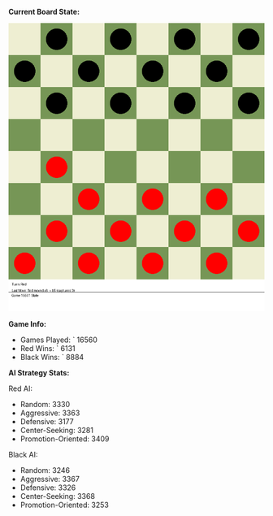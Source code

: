 
**Current Board State:**  
<!-- START_GIF -->
![Checkers Game](./checkers_game.gif)
<!-- END_GIF -->

**Game Info:**  
- Games Played: `<!-- GAMES_PLAYED --> 16560
- Red Wins: `<!-- RED_WINS --> 6131
- Black Wins: `<!-- BLACK_WINS --> 8884

<!-- AI_STATS -->
**AI Strategy Stats:**

Red AI:
- Random: 3330
- Aggressive: 3363
- Defensive: 3177
- Center-Seeking: 3281
- Promotion-Oriented: 3409

Black AI:
- Random: 3246
- Aggressive: 3367
- Defensive: 3326
- Center-Seeking: 3368
- Promotion-Oriented: 3253
